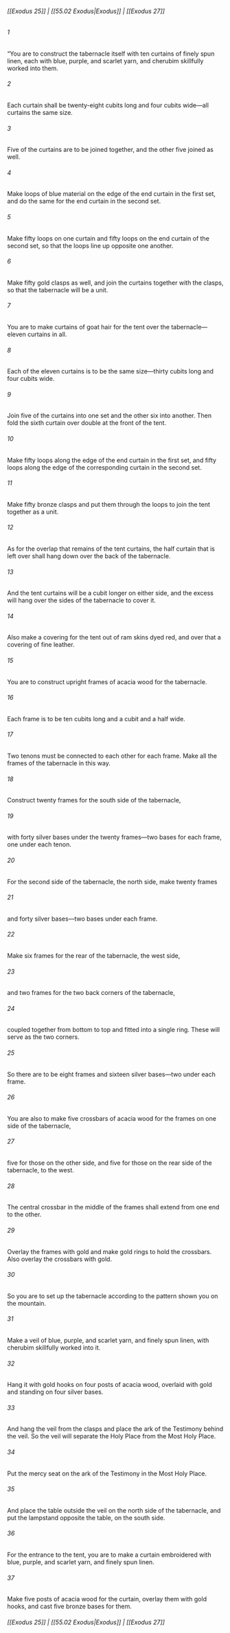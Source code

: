 
###### [[Exodus 25]] | [[55.02 Exodus|Exodus]] | [[Exodus 27]]

###### 1
“You are to construct the tabernacle itself with ten curtains of finely spun linen, each with blue, purple, and scarlet yarn, and cherubim skillfully worked into them.
###### 2
Each curtain shall be twenty-eight cubits long and four cubits wide—all curtains the same size.
###### 3
Five of the curtains are to be joined together, and the other five joined as well.
###### 4
Make loops of blue material on the edge of the end curtain in the first set, and do the same for the end curtain in the second set.
###### 5
Make fifty loops on one curtain and fifty loops on the end curtain of the second set, so that the loops line up opposite one another.
###### 6
Make fifty gold clasps as well, and join the curtains together with the clasps, so that the tabernacle will be a unit.
###### 7
You are to make curtains of goat hair for the tent over the tabernacle—eleven curtains in all.
###### 8
Each of the eleven curtains is to be the same size—thirty cubits long and four cubits wide.
###### 9
Join five of the curtains into one set and the other six into another. Then fold the sixth curtain over double at the front of the tent.
###### 10
Make fifty loops along the edge of the end curtain in the first set, and fifty loops along the edge of the corresponding curtain in the second set.
###### 11
Make fifty bronze clasps and put them through the loops to join the tent together as a unit.
###### 12
As for the overlap that remains of the tent curtains, the half curtain that is left over shall hang down over the back of the tabernacle.
###### 13
And the tent curtains will be a cubit longer on either side, and the excess will hang over the sides of the tabernacle to cover it.
###### 14
Also make a covering for the tent out of ram skins dyed red, and over that a covering of fine leather.
###### 15
You are to construct upright frames of acacia wood for the tabernacle.
###### 16
Each frame is to be ten cubits long and a cubit and a half wide.
###### 17
Two tenons must be connected to each other for each frame. Make all the frames of the tabernacle in this way.
###### 18
Construct twenty frames for the south side of the tabernacle,
###### 19
with forty silver bases under the twenty frames—two bases for each frame, one under each tenon.
###### 20
For the second side of the tabernacle, the north side, make twenty frames
###### 21
and forty silver bases—two bases under each frame.
###### 22
Make six frames for the rear of the tabernacle, the west side,
###### 23
and two frames for the two back corners of the tabernacle,
###### 24
coupled together from bottom to top and fitted into a single ring. These will serve as the two corners.
###### 25
So there are to be eight frames and sixteen silver bases—two under each frame.
###### 26
You are also to make five crossbars of acacia wood for the frames on one side of the tabernacle,
###### 27
five for those on the other side, and five for those on the rear side of the tabernacle, to the west.
###### 28
The central crossbar in the middle of the frames shall extend from one end to the other.
###### 29
Overlay the frames with gold and make gold rings to hold the crossbars. Also overlay the crossbars with gold.
###### 30
So you are to set up the tabernacle according to the pattern shown you on the mountain.
###### 31
Make a veil of blue, purple, and scarlet yarn, and finely spun linen, with cherubim skillfully worked into it.
###### 32
Hang it with gold hooks on four posts of acacia wood, overlaid with gold and standing on four silver bases.
###### 33
And hang the veil from the clasps and place the ark of the Testimony behind the veil. So the veil will separate the Holy Place from the Most Holy Place.
###### 34
Put the mercy seat on the ark of the Testimony in the Most Holy Place.
###### 35
And place the table outside the veil on the north side of the tabernacle, and put the lampstand opposite the table, on the south side.
###### 36
For the entrance to the tent, you are to make a curtain embroidered with blue, purple, and scarlet yarn, and finely spun linen.
###### 37
Make five posts of acacia wood for the curtain, overlay them with gold hooks, and cast five bronze bases for them.

###### [[Exodus 25]] | [[55.02 Exodus|Exodus]] | [[Exodus 27]]
